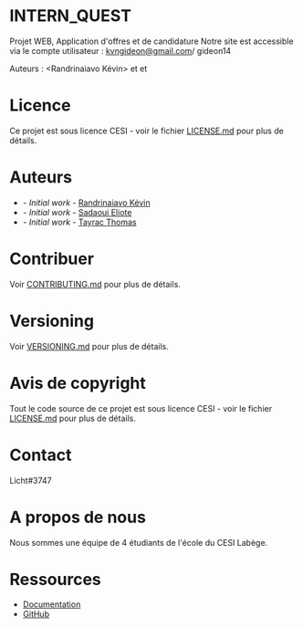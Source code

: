 # INTERN_QUEST
Projet WEB, Application d'offres et de candidature
Notre site est accessible via le compte utilisateur : <EMAIL> kvngideon@gmail.com/ <PASSWORD> gideon14

Auteurs : <Randrinaiavo Kévin> et <Sadaoui Eliote> et <Tayrac Thomas>

# Licence
Ce projet est sous licence CESI - voir le fichier [LICENSE.md](LICENSE.md) pour plus de détails.

# Auteurs
* **<NAME>** - *Initial work* - [Randrinaiavo Kévin](https://github.com/Fano0905)
* **<NAME>** - *Initial work* - [Sadaoui Eliote](https://github.com/Sadastral)
* **<NAME>** - *Initial work* - [Tayrac Thomas](https://github.com/Tayrac-Thomas)

# Contribuer
Voir [CONTRIBUTING.md](CONTRIBUTING.md) pour plus de détails.

# Versioning
Voir [VERSIONING.md](VERSIONING.md) pour plus de détails.

# Avis de copyright
Tout le code source de ce projet est sous licence CESI - voir le fichier [LICENSE.md](LICENSE.md) pour plus de détails.

# Contact
<DISCORD> Licht#3747

# A propos de nous
Nous sommes une équipe de 4 étudiants de l'école du CESI Labège.

# Ressources
* [Documentation](https://github.com/Fano0905/INTERN_QUEST/README.md)
* [GitHub](https://github.com/Fano0905/INTERN_QUEST)
